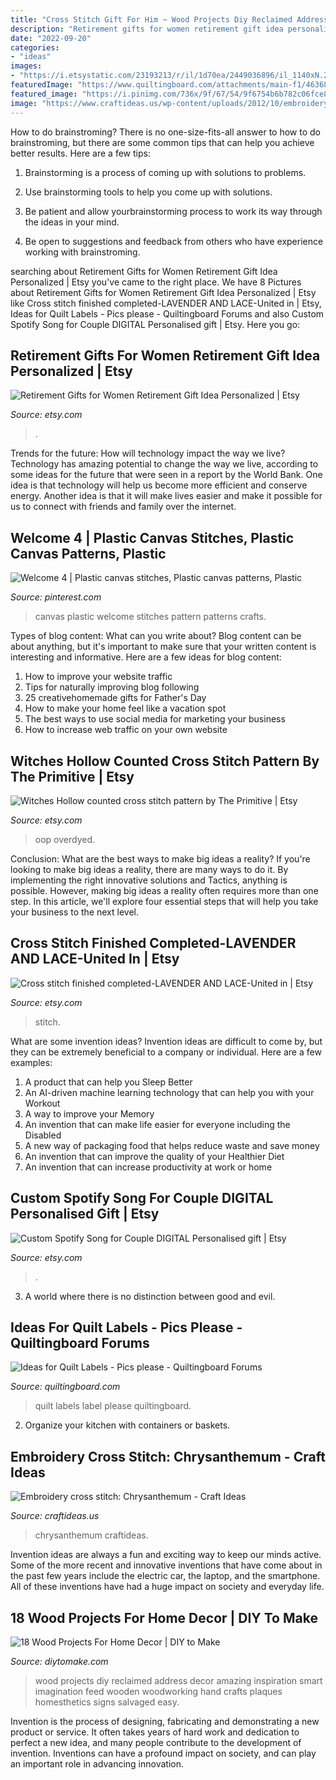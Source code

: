 ```yaml
---
title: "Cross Stitch Gift For Him ~ Wood Projects Diy Reclaimed Address Decor Amazing Inspiration Smart Imagination Feed Wooden Woodworking Hand Crafts Plaques Homesthetics Signs Salvaged Easy"
description: "Retirement gifts for women retirement gift idea personalized"
date: "2022-09-20"
categories:
- "ideas"
images:
- "https://i.etsystatic.com/23193213/r/il/1d70ea/2449036896/il_1140xN.2449036896_696v.jpg"
featuredImage: "https://www.quiltingboard.com/attachments/main-f1/463687d1386703323-label.jpg"
featured_image: "https://i.pinimg.com/736x/9f/67/54/9f6754b6b782c06fce8cfdcf8958ac75.jpg"
image: "https://www.craftideas.us/wp-content/uploads/2012/10/embroidery-Chrysanthemum.jpg"
---
```



How to do brainstroming?
There is no one-size-fits-all answer to how to do brainstroming, but there are some common tips that can help you achieve better results. Here are a few tips:
1. Brainstorming is a process of coming up with solutions to problems.

2. Use brainstorming tools to help you come up with solutions.

3. Be patient and allow yourbrainstorming process to work its way through the ideas in your mind.

4. Be open to suggestions and feedback from others who have experience working with brainstroming.

	

		
searching about Retirement Gifts for Women Retirement Gift Idea Personalized | Etsy you've came to the right place. We have 8 Pictures about Retirement Gifts for Women Retirement Gift Idea Personalized | Etsy like Cross stitch finished completed-LAVENDER AND LACE-United in | Etsy, Ideas for Quilt Labels - Pics please - Quiltingboard Forums and also Custom Spotify Song for Couple DIGITAL Personalised gift | Etsy. Here you go:
		
    
## Retirement Gifts For Women Retirement Gift Idea Personalized | Etsy

<img loading=lazy src="https://i.etsystatic.com/21514993/r/il/f01874/2396264711/il_794xN.2396264711_na7e.jpg" onerror="this.onerror=null;this.src='https://tse4.mm.bing.net/th?id=OIP.rh-nCY3rJPCLrx6AZW30uAHaJ4&amp;pid=15.1';" alt="Retirement Gifts for Women Retirement Gift Idea Personalized | Etsy">

_Source: etsy.com_

>. 

	

Trends for the future: How will technology impact the way we live?
Technology has amazing potential to change the way we live, according to some ideas for the future that were seen in a report by the World Bank. One idea is that technology will help us become more efficient and conserve energy. Another idea is that it will make lives easier and make it possible for us to connect with friends and family over the internet.

    
## Welcome 4 | Plastic Canvas Stitches, Plastic Canvas Patterns, Plastic

<img loading=lazy src="https://i.pinimg.com/736x/9f/67/54/9f6754b6b782c06fce8cfdcf8958ac75.jpg" onerror="this.onerror=null;this.src='https://tse4.mm.bing.net/th?id=OIP.nhk-69EPRXw9n7fX0K5YLAHaJ7&amp;pid=15.1';" alt="Welcome 4 | Plastic canvas stitches, Plastic canvas patterns, Plastic">

_Source: pinterest.com_

>canvas plastic welcome stitches pattern patterns crafts. 

	

Types of blog content: What can you write about?
Blog content can be about anything, but it's important to make sure that your written content is interesting and informative. Here are a few ideas for blog content:
1. How to improve your website traffic 
2. Tips for naturally improving blog following 
3. 25 creativehomemade gifts for Father's Day 
4. How to make your home feel like a vacation spot 
5. The best ways to use social media for marketing your business 
6. How to increase web traffic on your own website 

    
## Witches Hollow Counted Cross Stitch Pattern By The Primitive | Etsy

<img loading=lazy src="https://i.etsystatic.com/5927995/r/il/07ef00/199928723/il_1588xN.199928723.jpg" onerror="this.onerror=null;this.src='https://tse2.mm.bing.net/th?id=OIP.X_yFbSuvC01Qi3hmk3MVjAHaLf&amp;pid=15.1';" alt="Witches Hollow counted cross stitch pattern by The Primitive | Etsy">

_Source: etsy.com_

>oop overdyed. 

	

Conclusion: What are the best ways to make big ideas a reality?
If you're looking to make big ideas a reality, there are many ways to do it. By implementing the right innovative solutions and Tactics, anything is possible. However, making big ideas a reality often requires more than one step. In this article, we'll explore four essential steps that will help you take your business to the next level.

    
## Cross Stitch Finished Completed-LAVENDER AND LACE-United In | Etsy

<img loading=lazy src="https://i.etsystatic.com/18451506/r/il/a5f957/2186373791/il_1588xN.2186373791_nx43.jpg" onerror="this.onerror=null;this.src='https://tse1.mm.bing.net/th?id=OIP.FjQ8WuKwKw2Ulb_NAd-MxQHaFj&amp;pid=15.1';" alt="Cross stitch finished completed-LAVENDER AND LACE-United in | Etsy">

_Source: etsy.com_

>stitch. 

	

What are some invention ideas?
Invention ideas are difficult to come by, but they can be extremely beneficial to a company or individual. Here are a few examples:
1. A product that can help you Sleep Better 
2. An AI-driven machine learning technology that can help you with your Workout 
3. A way to improve your Memory 
4. An invention that can make life easier for everyone including the Disabled 
5. A new way of packaging food that helps reduce waste and save money 
6. An invention that can improve the quality of your Healthier Diet 
7. An invention that can increase productivity at work or home 
    
## Custom Spotify Song For Couple DIGITAL Personalised Gift | Etsy

<img loading=lazy src="https://i.etsystatic.com/23193213/r/il/1d70ea/2449036896/il_1140xN.2449036896_696v.jpg" onerror="this.onerror=null;this.src='https://tse1.mm.bing.net/th?id=OIP.zzo5VPIYDbsKeKfc9oUOCgHaKe&amp;pid=15.1';" alt="Custom Spotify Song for Couple DIGITAL Personalised gift | Etsy">

_Source: etsy.com_

>. 

	

3. A world where there is no distinction between good and evil. 

    
## Ideas For Quilt Labels - Pics Please - Quiltingboard Forums

<img loading=lazy src="https://www.quiltingboard.com/attachments/main-f1/463687d1386703323-label.jpg" onerror="this.onerror=null;this.src='https://tse1.mm.bing.net/th?id=OIP.63nUi8h0kcd7ubw3Qxf45wHaE8&amp;pid=15.1';" alt="Ideas for Quilt Labels - Pics please - Quiltingboard Forums">

_Source: quiltingboard.com_

>quilt labels label please quiltingboard. 

	

2. Organize your kitchen with containers or baskets.

    
## Embroidery Cross Stitch: Chrysanthemum - Craft Ideas

<img loading=lazy src="https://www.craftideas.us/wp-content/uploads/2012/10/embroidery-Chrysanthemum.jpg" onerror="this.onerror=null;this.src='https://tse3.mm.bing.net/th?id=OIP.P-0y_LUHxYWfXCwbZEJawAHaJ4&amp;pid=15.1';" alt="Embroidery cross stitch: Chrysanthemum - Craft Ideas">

_Source: craftideas.us_

>chrysanthemum craftideas. 

	

Invention ideas are always a fun and exciting way to keep our minds active. Some of the more recent and innovative inventions that have come about in the past few years include the electric car, the laptop, and the smartphone. All of these inventions have had a huge impact on society and everyday life.

    
## 18 Wood Projects For Home Decor | DIY To Make

<img loading=lazy src="http://www.diytomake.com/wp-content/uploads/2016/03/DIY-Reclaimed-Wood-Projects-1.jpg" onerror="this.onerror=null;this.src='https://tse3.mm.bing.net/th?id=OIP.SkjX2-ILYZzP6rSSLo3A3QHaJ3&amp;pid=15.1';" alt="18 Wood Projects For Home Decor | DIY to Make">

_Source: diytomake.com_

>wood projects diy reclaimed address decor amazing inspiration smart imagination feed wooden woodworking hand crafts plaques homesthetics signs salvaged easy. 

	

Invention is the process of designing, fabricating and demonstrating a new product or service. It often takes years of hard work and dedication to perfect a new idea, and many people contribute to the development of invention. Inventions can have a profound impact on society, and can play an important role in advancing innovation.


